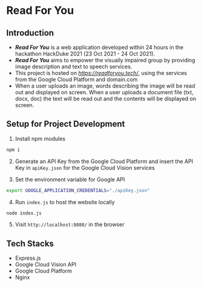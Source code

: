 # Read For You

## Introduction
* ***Read For You*** is a web application developed within 24 hours in the hackathon HackDuke 2021 (23 Oct 2021 - 24 Oct 2021).
* ***Read For You*** aims to empower the visually impaired group by providing image description and text to speech services.
* This project is hosted on *https://readforyou.tech/*, using the services from the Google Cloud Platform and domain.com
* When a user uploads an image, words describing the image will be read out and displayed on screen. When a user uploads a document file (txt, docx, doc) the text will be read out and the contents will be displayed on screen.

## Setup for Project Development
1. Install npm modules
```bash
npm i
```
2. Generate an API Key from the Google Cloud Platform and insert the API Key in ```apiKey.json``` for the Google Cloud Vision services

3. Set the environment variable for Google API
```bash
export GOOGLE_APPLICATION_CREDENTIALS="./apiKey.json"
```

4. Run ```index.js``` to host the website locally
```bash
node index.js
```

5. Visit ```http://localhost:8080/``` in the browser

## Tech Stacks
* Express.js
* Google Cloud Vision API
* Google Cloud Platform
* Nginx